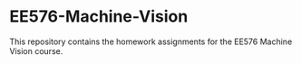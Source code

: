 # EE576-Machine-Vision
This repository contains the homework assignments for the EE576 Machine Vision course.
